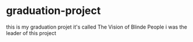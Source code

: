 # graduation-project
this is my graduation projet it's called The Vision of Blinde People i was the leader of this project
